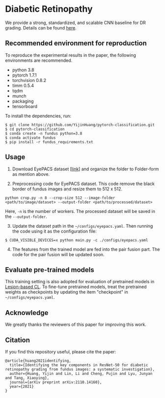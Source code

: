 # Diabetic Retinopathy

We provide a strong, standardized, and scalable CNN baseline for DR grading. Details can be found [here](https://arxiv.org/abs/2110.14160). 


## Recommended environment for reproduction
To reproduce the experimental results in the paper, the following environments are recommended.

- python 3.8
- pytorch 1.7.1
- torchvision 0.8.2
- timm 0.5.4
- tqdm
- munch
- packaging
- tensorboard

To install the dependencies, run:
```shell
$ git clone https://github.com/YijinHuang/pytorch-classification.git
$ cd pytorch-classification
$ conda create -n fundus python=3.8
$ conda activate fundus
$ pip install -r fundus_requirements.txt
```


## Usage

1. Download EyePACS dataset [[link](https://www.kaggle.com/c/diabetic-retinopathy-detection/data)] and organize the folder to Folder-form as mention above.

2. Preprocessing code for EyePACS dataset. This code remove the black border of fundus images and resize them to 512 x 512.

```shell
python crop.py -n 8 --crop-size 512 --image-folder <path/to/image/dataset> --output-folder <path/to/processed/dataset>
```
Here, `-n` is the number of workers. The processed dataset will be saved in the `--output-folder`.

3. Update the dataset path in the `~/configs/eyepacs.yaml`. Then running the code using it as the configuration file:

```shell
$ CUDA_VISIBLE_DEVICES=x python main.py -c ./configs/eyepacs.yaml
```

4. The features from the trained model are fed into the pair fusion part. The code for the pair fusion will be updated soon.


## Evaluate pre-trained models
This training setting is also adopted for evaluation of pretrained models in [Lesion-based CL](https://arxiv.org/pdf/2107.08274.pdf). To fine-tune pretrained models, treat the pretrained weights as checkpoints by updating the item "checkpoint" in `~/configs/eyepacs.yaml`.


## Acknowledge

We greatly thanks the reviewers of this paper for improving this work.


## Citation

If you find this repository useful, please cite the paper: 

```
@article{huang2021identifying,
  title={Identifying the key components in ResNet-50 for diabetic retinopathy grading from fundus images: a systematic investigation},
  author={Huang, Yijin and Lin, Li and Cheng, Pujin and Lyu, Junyan and Tang, Xiaoying},
  journal={arXiv preprint arXiv:2110.14160},
  year={2021}
}
```